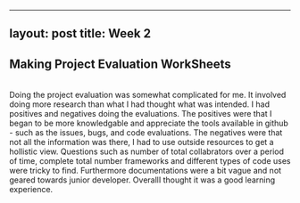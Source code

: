 
---
layout: post
title: Week 2
---



## Making Project Evaluation WorkSheets
<br>
  Doing the project evaluation was somewhat complicated for me. It involved doing more research
  than what I had thought what was intended. I had positives and negatives doing the evaluations. The positives were 
  that I began to be more knowledgable and appreciate the tools available in github - such as the issues, bugs, and code 
  evaluations. The negatives were that not all the information was there, I had to use outside resources to get a hollistic view.
  Questions such as number of total collabrators over a period of time, complete total number frameworks and 
  different types of code uses were tricky to find. Furthermore documentations were a bit vague and not geared towards junior developer.
  OverallI thought it was a good learning experience.
  <br>
  
